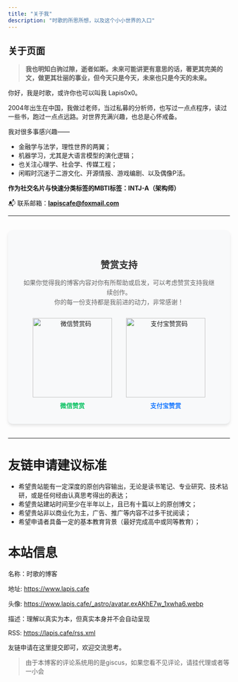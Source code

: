 ```yaml
---
title: "关于我"
description: "时歌的所思所想，以及这个小小世界的入口"
---
```


## **关于页面**

> **我也明知白驹过隙，逝者如斯。未来可能讲更有意思的话，著更其完美的文，做更其壮丽的事业，但今天只是今天，未来也只是今天的未来。**

你好，我是时歌，或许你也可以叫我 Lapis0x0。

2004年出生在中国，我做过老师，当过私募的分析师，也写过一点点程序，读过一些书，跑过一点点远路。对世界充满兴趣，也总是心怀戒备。

我对很多事感兴趣——

- 金融学与法学，理性世界的两翼；
- 机器学习，尤其是大语言模型的演化逻辑；
- 也关注心理学、社会学、传媒工程；
- 闲暇时沉迷于二游文化、开源情报、游戏编剧、以及偶像P活。

**作为社交名片与快速分类标签的MBTI标签：INTJ-A（架构师）**

📬 联系邮箱：[**lapiscafe@foxmail.com**](mailto:lapiscafe@foxmail.com)

---

<div class="appreciation-container" style="text-align: center; margin: 2rem auto; padding: 2rem; border-radius: 10px; background-color: #f8f9fa; max-width: 650px; box-shadow: 0 4px 6px rgba(0,0,0,0.1);">
  <h2 style="color: #333; margin-bottom: 1rem;">赞赏支持</h2>
  <p style="color: #666; margin-bottom: 1.5rem; line-height: 1.6;">
    如果你觉得我的博客内容对你有所帮助或启发，可以考虑赞赏支持我继续创作。<br>
    你的每一份支持都是我前进的动力，非常感谢！
  </p>
  <div class="qrcode-container" style="display: flex; justify-content: center; gap: 2rem; flex-wrap: wrap;">
    <div class="qrcode-item" style="text-align: center;">
      <div style="margin-bottom: 0.5rem;">
        <!-- 替换为你的微信赞赏码图片链接 -->
        <img src="/images/vote/weixin.jpg" alt="微信赞赏码" style="width: 180px; height: 180px;">
      </div>
      <p style="margin: 0; color: #07c160; font-weight: bold;">微信赞赏</p>
    </div>
    <div class="qrcode-item" style="text-align: center;">
      <div style="margin-bottom: 0.5rem;">
        <!-- 替换为你的支付宝赞赏码图片链接 -->
        <img src="/images/vote/zhifubao.jpg" alt="支付宝赞赏码" style="width: 180px; height: 180px;">
      </div>
      <p style="margin: 0; color: #1677ff; font-weight: bold;">支付宝赞赏</p>
    </div>
  </div>
</div>

---

# 友链申请建议标准

- 希望贵站能有一定深度的原创内容输出，无论是读书笔记、专业研究、技术钻研，或是任何经由认真思考得出的表达；
- 希望贵站建站时间至少在半年以上，且已有十篇以上的原创博文；
- 希望贵站非以商业化为主，广告、推广等内容不过多干扰阅读；
- 希望申请者具备一定的基本教育背景（最好完成高中或同等教育）；

# 本站信息

名称：时歌的博客

地址: https://www.lapis.cafe

头像: https://www.lapis.cafe/_astro/avatar.exAKhE7w_1xwha6.webp

描述：理解以真实为本，但真实本身并不会自动呈现

RSS: https://lapis.cafe/rss.xml

友链申请在这里提交即可，欢迎交流思考。
> 由于本博客的评论系统用的是giscus，如果您看不见评论，请挂代理或者等一小会